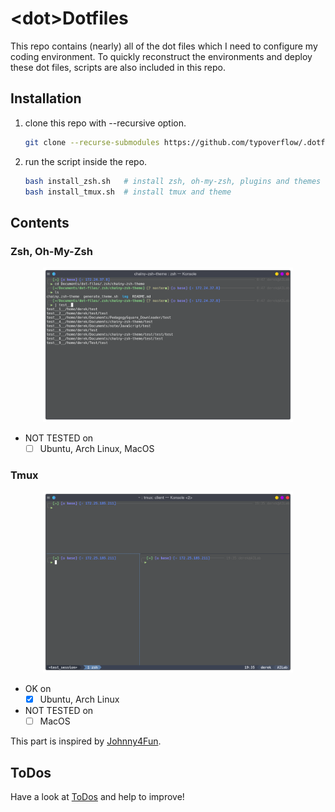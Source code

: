 # \<dot\>Dotfiles
This repo contains (nearly) all of the dot files which I need to configure my coding environment. To quickly reconstruct the environments and deploy these dot files, scripts are also included in this repo. 

## Installation
1. clone this repo with --recursive option.
    ```bash
    git clone --recurse-submodules https://github.com/typoverflow/.dotfiles.git
    ```

2. run the script inside the repo.
    ```bash
    bash install_zsh.sh   # install zsh, oh-my-zsh, plugins and themes
    bash install_tmux.sh  # install tmux and theme
    ```

## Contents
### Zsh, Oh-My-Zsh
<div align=center><img src=img/zsh.png width=400></div>

+ NOT TESTED on
  + [ ] Ubuntu, Arch Linux, MacOS

### **Tmux**

<div align=center><img src=img/tmux.png width=400></div>

+ OK on
  + [x] Ubuntu, Arch Linux
+ NOT TESTED on
  + [ ] MacOS

This part is inspired by [Johnny4Fun](https://github.com/Johnny4Fun/.tmux).

## ToDos
Have a look at [ToDos](./TODO.md) and help to improve!
